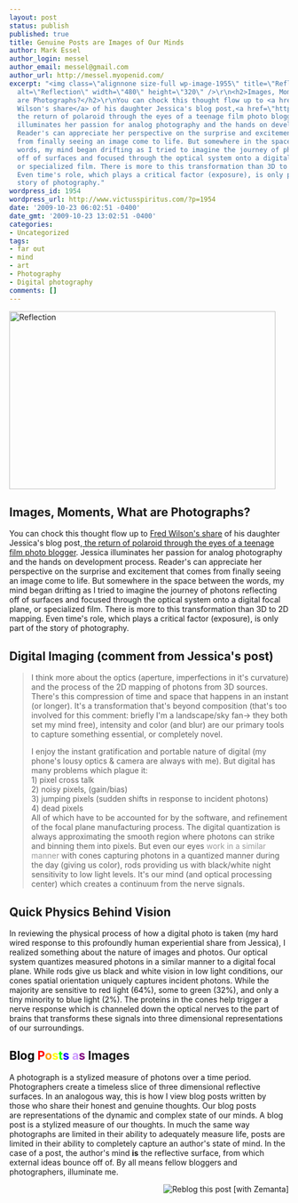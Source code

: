 ```yaml
---
layout: post
status: publish
published: true
title: Genuine Posts are Images of Our Minds
author: Mark Essel
author_login: messel
author_email: messel@gmail.com
author_url: http://messel.myopenid.com/
excerpt: "<img class=\"alignnone size-full wp-image-1955\" title=\"Reflection\" src=\"http://www.victusspiritus.com/wp-content/uploads/2009/10/Reflection.jpg\"
  alt=\"Reflection\" width=\"480\" height=\"320\" />\r\n<h2>Images, Moments, What
  are Photographs?</h2>\r\nYou can chock this thought flow up to <a href=\"http://www.avc.com/a_vc/2009/10/digital-father-analog-daughter.html\">Fred
  Wilson's share</a> of his daughter Jessica's blog post,<a href=\"http://www.jessicasarawilson.com/2009/10/return-of-polaroid-through-eyes-of.html\">
  the return of polaroid through the eyes of a teenage film photo blogger</a>. Jessica
  illuminates her passion for analog photography and the hands on development process.
  Reader's can appreciate her perspective on the surprise and excitement that comes
  from finally seeing an image come to life. But somewhere in the space between the
  words, my mind began drifting as I tried to imagine the journey of photons reflecting
  off of surfaces and focused through the optical system onto a digital focal plane,
  or specialized film. There is more to this transformation than 3D to 2D mapping.
  Even time's role, which plays a critical factor (exposure), is only part of the
  story of photography."
wordpress_id: 1954
wordpress_url: http://www.victusspiritus.com/?p=1954
date: '2009-10-23 06:02:51 -0400'
date_gmt: '2009-10-23 13:02:51 -0400'
categories:
- Uncategorized
tags:
- far out
- mind
- art
- Photography
- Digital photography
comments: []
---
```

<p><img class="alignnone size-full wp-image-1955" title="Reflection" src="http://www.victusspiritus.com/wp-content/uploads/2009/10/Reflection.jpg" alt="Reflection" width="480" height="320" /></p>
<h2>Images, Moments, What are Photographs?</h2>
<p>You can chock this thought flow up to <a href="http://www.avc.com/a_vc/2009/10/digital-father-analog-daughter.html">Fred Wilson's share</a> of his daughter Jessica's blog post,<a href="http://www.jessicasarawilson.com/2009/10/return-of-polaroid-through-eyes-of.html"> the return of polaroid through the eyes of a teenage film photo blogger</a>. Jessica illuminates her passion for analog photography and the hands on development process. Reader's can appreciate her perspective on the surprise and excitement that comes from finally seeing an image come to life. But somewhere in the space between the words, my mind began drifting as I tried to imagine the journey of photons reflecting off of surfaces and focused through the optical system onto a digital focal plane, or specialized film. There is more to this transformation than 3D to 2D mapping. Even time's role, which plays a critical factor (exposure), is only part of the story of photography.<a id="more"></a><a id="more-1954"></a></p>
<h2>Digital Imaging (comment from Jessica's post)</h2>
<blockquote><p>I think more about the optics (aperture, imperfections in it's curvature) and the process of the 2D mapping of photons from 3D sources. There's this compression of time and space that happens in an instant (or longer). It's a transformation that's beyond composition (that's too involved for this comment: briefly I'm a landscape/sky fan-&gt; they both set my mind free), intensity and color (and blur) are our primary tools to capture something essential, or completely novel.</p>
<p>I enjoy the instant gratification and portable nature of digital (my phone's lousy optics &amp; camera are always with me). But digital has many problems which plague it:<br />
1) pixel cross talk<br />
2) noisy pixels, (gain/bias)<br />
3) jumping pixels (sudden shifts in response to incident photons)<br />
4) dead pixels<br />
All of which have to be accounted for by the software, and refinement of the focal plane manufacturing process. The digital quantization is always approximating the smooth region where photons can strike and binning them into pixels. But even our eyes <a style="color: #999999; text-decoration: none; float: none; text-indent: 0px; background-image: none; background-attachment: initial; background-origin: initial; background-clip: initial; background-color: initial; background-position: initial initial; background-repeat: initial initial; padding: 0px; margin: 0px; border: 0px initial initial;" rel="nofollow" href="http://hyperphysics.phy-astr.gsu.edu/hbase/vision/rodcone.html">work in a similar manner</a> with cones capturing photons in a quantized manner during the day (giving us color), rods providing us with black/white night sensitivity to low light levels. It's our mind (and optical processing center) which creates a continuum from the nerve signals.</p></blockquote>
<h2>Quick Physics Behind Vision</h2>
<p>In reviewing the physical process of how a digital photo is taken (my hard wired response to this profoundly human experiential share from Jessica), I realized something about the nature of images and photos. Our optical system quantizes measured photons in a similar manner to a digital focal plane. While rods give us black and white vision in low light conditions, our cones spatial orientation uniquely captures incident photons. While the majority are sensitive to red light (64%), some to green (32%), and only a tiny minority to blue light (2%). The proteins in the cones help trigger a nerve response which is channeled down the optical nerves to the part of brains that transforms these signals into three dimensional representations of our surroundings.</p>
<h2><span style="color: #000000;">B</span><span style="color: #000000;">l</span><span style="color: #000000;">o</span><span style="color: #000000;">g</span> <span style="color: #ff0000;">P</span><span style="color: #ff9900;">o</span><span style="color: #ffff00;">s</span><span style="color: #00ff00;">t</span><span style="color: #0000ff;">s</span> <span style="color: #cc99ff;">a</span><span style="color: #800080;">s</span> Images</h2>
<p>A photograph is a stylized measure of photons over a time period. Photographers create a timeless slice of three dimensional reflective surfaces. In an analogous way, this is how I view blog posts written by those who share their honest and genuine thoughts. <span style="background-color: #ffffff;">Our blog posts are <span style="background-color: #ffffff;">representations of the dynamic and complex state of our minds. A blog post is a stylized measure of our thoughts. In much the same way photographs are limited in their ability to adequately measure life, posts are limited in their ability to completely capture an author's state of mind. In the case of a post, the author's mind <strong>is</strong> the reflective surface, from which external ideas bounce off of. By all means fellow bloggers and photographers, illuminate me.</span></span></p>
<div class="zemanta-pixie" style="margin-top: 10px; height: 15px;"><a class="zemanta-pixie-a" title="Reblog this post [with Zemanta]" href="http://reblog.zemanta.com/zemified/62c0497f-2c65-4837-abc1-ed4a773810da/"><img class="zemanta-pixie-img" style="border: none; float: right;" src="http://img.zemanta.com/reblog_e.png?x-id=62c0497f-2c65-4837-abc1-ed4a773810da" alt="Reblog this post [with Zemanta]" /></a><span class="zem-script more-related pretty-attribution"><script src="http://static.zemanta.com/readside/loader.js" type="text/javascript"></script></span></div>
